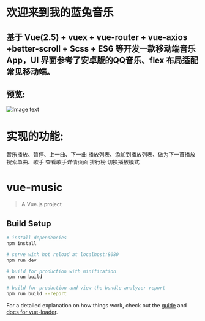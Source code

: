 # 欢迎来到我的蓝兔音乐
## 基于 Vue(2.5) + vuex + vue-router + vue-axios +better-scroll + Scss + ES6 等开发一款移动端音乐App，UI 界面参考了安卓版的QQ音乐、flex 布局适配常见移动端。
## 预览:
![Image text](https://github.com/your_github/address/blob/master/image/1.png)

# 实现的功能:
音乐播放、暂停、上一曲、下一曲
播放列表、添加到播放列表、做为下一首播放
搜索单曲、歌手
查看歌手详情页面
排行榜
切换播放模式
# 
# vue-music

> A Vue.js project

## Build Setup

``` bash
# install dependencies
npm install

# serve with hot reload at localhost:8080
npm run dev

# build for production with minification
npm run build

# build for production and view the bundle analyzer report
npm run build --report
```

For a detailed explanation on how things work, check out the [guide](http://vuejs-templates.github.io/webpack/) and [docs for vue-loader](http://vuejs.github.io/vue-loader).
